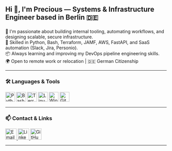 <h2 align="left">Hi 👋, I'm Precious — Systems & Infrastructure Engineer based in Berlin 🇩🇪</h2>

###

🌱 I'm passionate about building internal tooling, automating workflows, and designing scalable, secure infrastructure.  
🔧 Skilled in Python, Bash, Terraform, JAMF, AWS, FastAPI, and SaaS automation (Slack, Jira, Personio).  
📦 Always learning and improving my DevOps pipeline engineering skills.  
🌍 Open to remote work or relocation | 🇩🇪 German Citizenship

---

### 🛠️ Languages & Tools
<div align="left">
  <img src="https://cdn.jsdelivr.net/gh/devicons/devicon/icons/python/python-original.svg" height="30" alt="Python" />
  <img src="https://cdn.jsdelivr.net/gh/devicons/devicon/icons/bash/bash-original.svg" height="30" alt="Bash" />
  <img src="https://cdn.jsdelivr.net/gh/devicons/devicon/icons/terraform/terraform-original.svg" height="30" alt="Terraform" />
  <img src="https://cdn.jsdelivr.net/gh/devicons/devicon/icons/linux/linux-original.svg" height="30" alt="Linux" />
  <img src="https://cdn.jsdelivr.net/gh/devicons/devicon/icons/windows8/windows8-original.svg" height="30" alt="Windows" />
  <img src="https://cdn.jsdelivr.net/gh/devicons/devicon/icons/github/github-original.svg" height="30" alt="GitHub" />
</div>

---

### 📫 Contact & Links
<div align="left">
  <a href="mailto:preciousagaga@outlook.com" target="_blank">
    <img src="https://img.shields.io/static/v1?message=Email&logo=gmail&label=&color=D14836&logoColor=white&labelColor=&style=for-the-badge" height="35" alt="Email" />
  </a>
  <a href="https://www.linkedin.com/in/precious-agaga" target="_blank">
    <img src="https://img.shields.io/static/v1?message=LinkedIn&logo=linkedin&label=&color=0077B5&logoColor=white&labelColor=&style=for-the-badge" height="35" alt="LinkedIn" />
  </a>
  <a href="https://github.com/preciousagaga" target="_blank">
    <img src="https://img.shields.io/static/v1?message=GitHub&logo=github&label=&color=333&logoColor=white&labelColor=&style=for-the-badge" height="35" alt="GitHub" />
  </a>
</div>

---

<!-- Optional: Snake animation -->
<!-- <img src="https://raw.githubusercontent.com/preciousagaga/preciousagaga/output/snake.svg" alt="Snake animation" /> -->
